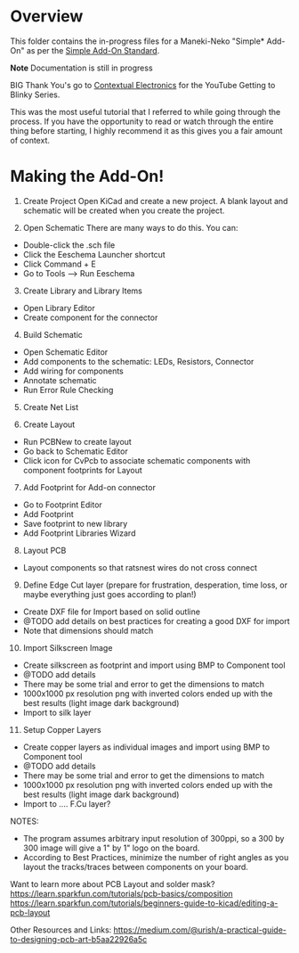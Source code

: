 # Overview
This folder contains the in-progress files for a Maneki-Neko "Simple* Add-On" as per the [Simple Add-On Standard](https://hackaday.com/2018/06/21/this-is-the-year-conference-badges-get-their-own-badges/).

**Note** Documentation is still in progress

BIG Thank You's go to [Contextual Electronics](https://www.youtube.com/channel/UCkJRycUz2CylxpiP-zMePow) for the YouTube Getting to Blinky Series.

This was the most useful tutorial that I referred to while going through the process. If you have the opportunity to read or watch through the entire thing before starting, I highly recommend it as this gives you a fair amount of context.

# Making the Add-On!

1. Create Project
Open KiCad and create a new project. A blank layout and schematic will be created when you create the project.

2. Open Schematic
There are many ways to do this. You can:

- Double-click the .sch file
- Click the Eeschema Launcher shortcut
- Click Command + E
- Go to Tools --> Run Eeschema

3. Create Library and Library Items
- Open Library Editor
- Create component for the connector

4. Build Schematic
- Open Schematic Editor
- Add components to the schematic: LEDs, Resistors, Connector
- Add wiring for components
- Annotate schematic
- Run Error Rule Checking

5. Create Net List

6. Create Layout
- Run PCBNew to create layout
- Go back to Schematic Editor
- Click icon for CvPcb to associate schematic components with component footprints for Layout

7. Add Footprint for Add-on connector
- Go to Footprint Editor
- Add Footprint
- Save footprint to new library
- Add Footprint Libraries Wizard

8. Layout PCB
- Layout components so that ratsnest wires do not cross connect

9. Define Edge Cut layer
(prepare for frustration, desperation, time loss, or maybe everything just goes according to plan!)
- Create DXF file for Import based on solid outline
- @TODO add details on best practices for creating a good DXF for import
- Note that dimensions should match

10. Import Silkscreen Image
- Create silkscreen as footprint and import using BMP to Component tool
- @TODO add details
- There may be some trial and error to get the dimensions to match
- 1000x1000 px resolution png with inverted colors ended up with the best results (light image dark background)
- Import to silk layer

11. Setup Copper Layers
- Create copper layers as individual images and import using BMP to Component tool
- @TODO add details
- There may be some trial and error to get the dimensions to match
- 1000x1000 px resolution png with inverted colors ended up with the best results (light image dark background)
- Import to .... F.Cu layer?

NOTES:
- The program assumes arbitrary input resolution of 300ppi, so a 300 by 300 image will give a 1" by 1" logo on the board.
- According to Best Practices, minimize the number of right angles as you layout the tracks/traces between components on your board.

Want to learn more about PCB Layout and solder mask?
https://learn.sparkfun.com/tutorials/pcb-basics/composition
https://learn.sparkfun.com/tutorials/beginners-guide-to-kicad/editing-a-pcb-layout


Other Resources and Links:
https://medium.com/@urish/a-practical-guide-to-designing-pcb-art-b5aa22926a5c
